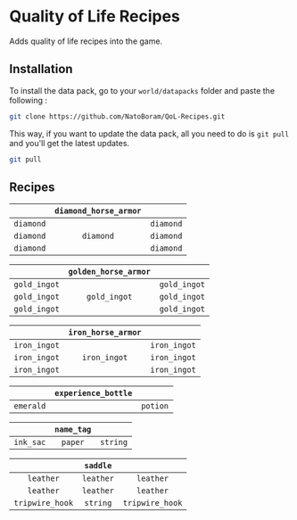 # Quality of Life Recipes

Adds quality of life recipes into the game.

## Installation

To install the data pack, go to your `world/datapacks` folder and paste the following :

```bash
git clone https://github.com/NatoBoram/QoL-Recipes.git
```

This way, if you want to update the data pack, all you need to do is `git pull` and you'll get the latest updates.

```bash
git pull
```

## Recipes

|           | `diamond_horse_armor` |           |
| :-------: | :-------------------: | :-------: |
| `diamond` |                       | `diamond` |
| `diamond` | `diamond`             | `diamond` |
| `diamond` |                       | `diamond` |

|              | `golden_horse_armor` |              |
| :----------: | :------------------: | :----------: |
| `gold_ingot` |                      | `gold_ingot` |
| `gold_ingot` | `gold_ingot`         | `gold_ingot` |
| `gold_ingot` |                      | `gold_ingot` |

|              | `iron_horse_armor` |              |
| :----------: | :----------------: | :----------: |
| `iron_ingot` |                    | `iron_ingot` |
| `iron_ingot` | `iron_ingot`       | `iron_ingot` |
| `iron_ingot` |                    | `iron_ingot` |

|           | `experience_bottle` |          |
| :-------: | :-----------------: | :------: |
| `emerald` |                     | `potion` |

|           | `name_tag` |          |
| :-------: | :--------: | :------: |
| `ink_sac` | `paper`    | `string` |

|                 | `saddle`  |                 |
| :-------------: | :-------: | :-------------: |
| `leather`       | `leather` | `leather`       |
| `leather`       | `leather` | `leather`       |
| `tripwire_hook` | `string`  | `tripwire_hook` |
